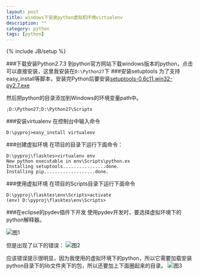 ```yaml
---
layout: post
title: windows下安装python虚拟机环境virtualenv
description: ""
category: python
tags: [python]
---
```

{% include JB/setup %}

###下载安装Python2.7.3
到python官方网站下载windows版本的python，点击可以直接安装，这里我安装在<code>D:\Python27</code>下
###安装setuptools
为了支持easy_install等脚本，安装完Python后要安装[setuptools-0.6c11.win32-py2.7.exe](http://pypi.python.org/pypi/setuptools#files)

然后把python的目录添加到Windows的环境变量path中。

    ;D:\Python27;D:\Python27\Scripts
###安装virtualenv
在控制台中输入命令

    D:\pyproj>easy_install virtualenv
###创建虚拟环境
在项目的目录下运行下面命令：

    D:\pyproj\flasktes>virtualenv env
	New python executable in env\Scripts\python.ex
	Installing setuptools................done.
	Installing pip...................done.
###使用虚拟环境
在项目的Scripts目录下运行下面命令

	D:\pyproj\flasktes\env\Scripts>activate
	(env) D:\pyproj\flasktes\env\Scripts>
###在eclipse的pydev插件下开发
使用pydev开发时，要选择虚拟环境下的python解释器。

![图1](../../../../assets/postimg/pydev.jpg)

但是出现了以下的错误：
![图2](../../../../assets/postimg/pydev2.jpg)

应该错误提示很明显，因为我使用的虚拟环境下的python，所以它需要加载安装python目录下的lib文件夹下的包，所以还要加上下面圈起来的目录。
![图3](../../../../assets/postimg/pydev3.jpg)

